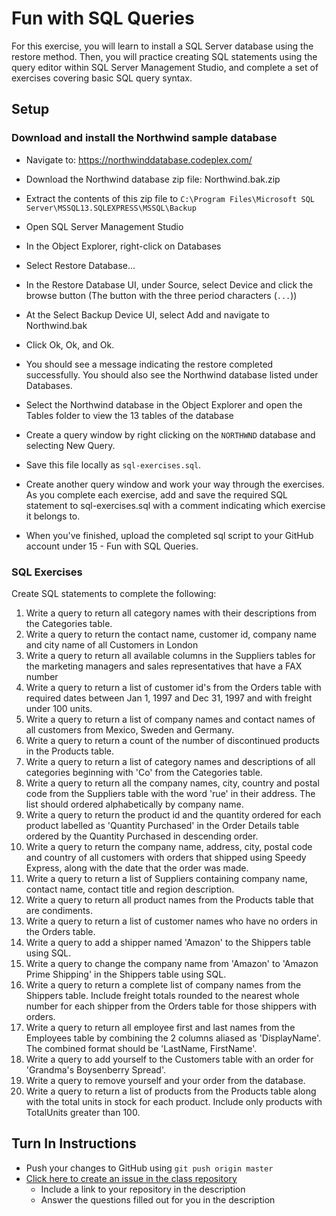 # Fun with SQL Queries

For this exercise, you will learn to install a SQL Server database using the restore method. Then, you will practice creating SQL statements using the query editor within SQL Server Management Studio, and complete a set of exercises covering basic SQL query syntax.

## Setup

### Download and install the Northwind sample database

* Navigate to:  https://northwinddatabase.codeplex.com/
* Download the Northwind database zip file:  Northwind.bak.zip
* Extract the contents of this zip file to `C:\Program Files\Microsoft SQL Server\MSSQL13.SQLEXPRESS\MSSQL\Backup`

* Open SQL Server Management Studio
* In the Object Explorer, right-click on Databases
* Select Restore Database...
* In the Restore Database UI, under Source, select Device and click the browse button (The button with the three period characters (`...`))
* At the Select Backup Device UI, select Add and navigate to Northwind.bak
* Click Ok, Ok, and Ok.

* You should see a message indicating the restore completed successfully. You should also see the Northwind database listed under 
Databases.
* Select the Northwind database in the Object Explorer and open the Tables folder to view the 13 tables of the database
* Create a query window by right clicking on the `NORTHWND` database and selecting New Query.
* Save this file locally as `sql-exercises.sql`.
* Create another query window and work your way through the exercises. As you complete each exercise, add and save the required SQL statement to sql-exercises.sql with a comment indicating which exercise it belongs to.
* When you've finished, upload the completed sql script to your GitHub account under 15 - Fun with SQL Queries.

### SQL Exercises

Create SQL statements to complete the following:

1.  Write a query to return all category names with their descriptions from the Categories table.
2.  Write a query to return the contact name, customer id, company name and city name of all Customers in London
3.  Write a query to return all available columns in the Suppliers tables for the marketing managers and sales representatives that have a FAX number 
4.  Write a query to return a list of customer id's from the Orders table with required dates between Jan 1, 1997 and Dec 31, 1997 and with freight under 100 units.
5.  Write a query to return a list of company names and contact names of all customers from Mexico, Sweden and Germany.
6.  Write a query to return a count of the number of discontinued products in the Products table.
7.  Write a query to return a list of category names and descriptions of all categories beginning with 'Co' from the Categories table.
8.  Write a query to return all the company names, city, country and postal code from the Suppliers table with the word 'rue' in their address. The list should ordered alphabetically by company name.
9.  Write a query to return the product id and the quantity ordered for each product labelled as 'Quantity Purchased' in the Order Details table ordered by the Quantity Purchased in descending order.
10. Write a query to return the company name, address, city, postal code and country of all customers with orders that shipped using Speedy Express, along with the date that the order was made.
11. Write a query to return a list of Suppliers containing company name, contact name, contact title and region description.
12. Write a query to return all product names from the Products table that are condiments.
13. Write a query to return a list of customer names who have no orders in the Orders table.
14. Write a query to add a shipper named 'Amazon' to the Shippers table using SQL.
15. Write a query to change the company name from 'Amazon' to 'Amazon Prime Shipping' in the Shippers table using SQL. 
16. Write a query to return a complete list of company names from the Shippers table. Include freight totals rounded to the nearest whole number for each shipper from the Orders table for those shippers with orders.
17. Write a query to return all employee first and last names from the Employees table by combining the 2 columns aliased as 'DisplayName'. The combined format should be 'LastName, FirstName'.
18. Write a query to add yourself to the Customers table with an order for 'Grandma's Boysenberry Spread'.
19. Write a query to remove yourself and your order from the database.
20. Write a query to return a list of products from the Products table along with the total units in stock for each product. Include only products with TotalUnits greater than 100.

## Turn In Instructions
* Push your changes to GitHub using `git push origin master`
* [Click here to create an issue in the class repository](https://www.github.com/OriginCodeAcademy/2016-CW-FallCohort/issues/new?title=15-FunWithSqlQueries&body=1.%20Where%20can%20I%20find%20your%20repository%3F%20(Paste%20the%20url%20of%20your%20repository%20below)%0A%0A2.%20What%20did%20you%20enjoy%20most%20about%20this%20project%3F%0A%0A3.%20What%20was%20the%20toughest%20part%3F%0A%0A)
    * Include a link to your repository in the description
    * Answer the questions filled out for you in the description